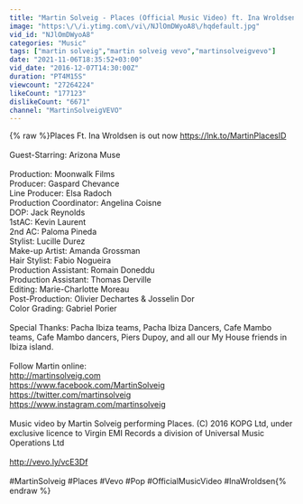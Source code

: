 ```yaml
---
title: "Martin Solveig - Places (Official Music Video) ft. Ina Wroldsen"
image: "https:\/\/i.ytimg.com\/vi\/NJlOmDWyoA8\/hqdefault.jpg"
vid_id: "NJlOmDWyoA8"
categories: "Music"
tags: ["martin solveig","martin solveig vevo","martinsolveigvevo"]
date: "2021-11-06T18:35:52+03:00"
vid_date: "2016-12-07T14:30:00Z"
duration: "PT4M15S"
viewcount: "27264224"
likeCount: "177123"
dislikeCount: "6671"
channel: "MartinSolveigVEVO"
---
```

{% raw %}Places Ft. Ina Wroldsen is out now <a rel="nofollow" target="blank" href="https://lnk.to/MartinPlacesID">https://lnk.to/MartinPlacesID</a> <br /><br />Guest-Starring: Arizona Muse<br /><br />Production: Moonwalk Films<br />Producer: Gaspard Chevance<br />Line Producer: Elsa Radoch<br />Production Coordinator: Angelina Coisne<br />DOP: Jack Reynolds<br />1stAC: Kevin Laurent<br />2nd AC: Paloma Pineda<br />Stylist: Lucille Durez<br />Make-up Artist: Amanda Grossman<br />Hair Stylist: Fabio Nogueira<br />Production Assistant: Romain Doneddu<br />Production Assistant: Thomas Derville<br />Editing: Marie-Charlotte Moreau<br />Post-Production: Olivier Dechartes &amp; Josselin Dor<br />Color Grading: Gabriel Porier<br /><br />Special Thanks: Pacha Ibiza teams, Pacha Ibiza Dancers, Cafe Mambo teams, Cafe Mambo dancers, Piers Dupoy, and all our My House friends in Ibiza island.<br /><br /> Follow Martin online:<br /><a rel="nofollow" target="blank" href="http://martinsolveig.com">http://martinsolveig.com</a> <br /><a rel="nofollow" target="blank" href="https://www.facebook.com/MartinSolveig">https://www.facebook.com/MartinSolveig</a> <br /><a rel="nofollow" target="blank" href="https://twitter.com/martinsolveig">https://twitter.com/martinsolveig</a> <br /><a rel="nofollow" target="blank" href="https://www.instagram.com/martinsolveig">https://www.instagram.com/martinsolveig</a><br /><br />Music video by Martin Solveig performing Places. (C) 2016 KOPG Ltd, under exclusive licence to Virgin EMI Records a division of Universal Music Operations Ltd<br /><br /><a rel="nofollow" target="blank" href="http://vevo.ly/vcE3Df">http://vevo.ly/vcE3Df</a><br /><br />#MartinSolveig #Places #Vevo #Pop #OfficialMusicVideo #InaWroldsen{% endraw %}
